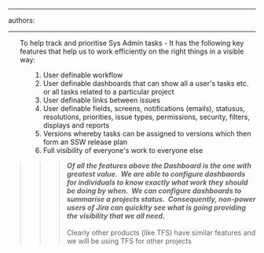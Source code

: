 

---
authors:

---




<span class='intro'> 
  <ol>To help track and prioritise Sys Admin tasks - It has the following key features that help us to work efficiently on the right things in a visible way&#58; </ol>
    <ol></ol>
 </span>


  <p>
    <strong>
    </strong>
  </p>
<ol>
    <ol>
        <ol>
            <li>User definable workflow </li>
            <li>User definable dashboards that can show all a user's tasks etc. or all tasks related to a particular project&#160; </li>
            <li>User definable links between issues&#160; </li>
            <li>User definable fields, screens, notifications (emails), statusus, resolutions, priorities, issue types, permissions, security, filters, displays and reports </li>
            <li>Versions whereby tasks can be assigned to versions which then form an SSW release plan </li>
            <li>Full visibility of everyone's work to everyone else </li>
        </ol>
    </ol>
</ol>
<blockquote dir="ltr" style="margin-right&#58;0px;"><blockquote dir="ltr" style="margin-right&#58;0px;"><blockquote dir="ltr" style="margin-right&#58;0px;">
<p><strong><em>Of all the features above the Dashboard is the one with greatest value.&#160; We are able to configure dashbaords for individuals to know exactly what work they should be doing by when.&#160; We can configure dashboards to summarise a projects status.&#160; Consequently, non-power users of Jira can quicklty see what is going providing the visibility that we all need.</em></strong><br>
<br>
Clearly other products (like TFS) have similar features and we will be using TFS for other projects</p>
</blockquote></blockquote></blockquote>



